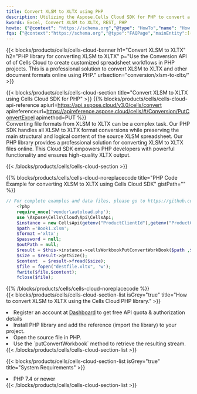 ```yaml
---
title: Convert XLSM to XLTX using PHP 
description: Utilizing the Aspose.Cells Cloud SDK for PHP to convert a XLSM format file to a XLTX format file. 
kwords: Excel, Convert XLSM to XLTX, REST, PHP
howto: {"@context": "https://schema.org","@type": "HowTo","name": "How to convert XLSM to XLTX using the Cells Cloud PHP library.","description": "How to convert XLSM to XLTX using the Cells Cloud PHP library.","image": {"@type": "ImageObject"},"url": "/php/conversion/xlsm-to-xltx/","step": [{ "@type": "HowToStep","name": "How to convert XLSM to XLTX using the Cells Cloud PHP library. step 1", "image": {"@type": "ImageObject",},"url": "/php/conversion/xlsm-to-xltx/","text": "Register an account at <a href='https://dashboard.aspose.cloud/'>Dashboard</a> to get free API quota & authorization details",},{ "@type": "HowToStep","name": "How to convert XLSM to XLTX using the Cells Cloud PHP library. step 1", "image": {"@type": "ImageObject",},"url": "/php/conversion/xlsm-to-xltx/","text": "Install PHP library and add the reference (import the library) to your project.",},{ "@type": "HowToStep","name": "How to convert XLSM to XLTX using the Cells Cloud PHP library. step 1", "image": {"@type": "ImageObject",},"url": "/php/conversion/xlsm-to-xltx/","text": "Open the source file in PHP.",},{ "@type": "HowToStep","name": "How to convert XLSM to XLTX using the Cells Cloud PHP library. step 1", "image": {"@type": "ImageObject",},"url": "/php/conversion/xlsm-to-xltx/","text": "Use the `putConvertWorkbook` method to retrieve the resulting stream.",}, ],"supply": {"@type": "HowToSupply","name": "document"},"tool": [{"@type": "HowToTool","name": "phpstorm, Visual Studio Code, Eclipse"},{"@type": "HowToTool","name": "Aspose Cells"}],"totalTime": "PT6M"}
fqa: {"@context":"https://schema.org","@type":"FAQPage","mainEntity":[{"@type":"Question","name":"Why convert file formats in C# using REST API?","acceptedAnswer":{"@type":"Answer","text":"Documents are encoded in many ways, and some files may be incompatible with the software you use. To open and read such files, just convert them to appropriate file formats.<br/><ol><li>Install .NET SDK and add the reference (import the library) to your project.</li><li>Open the source file in C# using REST API.</li><li>Call the PutConvertWorkbookRequest() method, passing an output filename with required extension.</li><li>Get the result of conversion as a separate file.</li></ol>"}},{"@type":"Question","name":"What file formats can I convert with your C# library?","acceptedAnswer":{"@type":"Answer","text":"We support a variety of file formats for conversion using .NET library, including XLSX, Excel, xls , PDF, CSV, HTML, Markdown, XML, PNG, JPG, TIFF, Json, TXT and many more."}},{"@type":"Question","name":"What is the maximum allowed file size for conversion using this .NET library?","acceptedAnswer":{"@type":"Answer","text":"There are no file size limits for format conversions using .NET library."}}]}
---
```



{{< blocks/products/cells/cells-cloud-banner h1="Convert XLSM to XLTX" h2="PHP library for converting XLSM to XLTX" p="Use the Conversion API of of Cells Cloud to create customized spreadsheet workflows in PHP projects. This is a professional solution to convert XLSM to XLTX and other document formats online using PHP." urlsection="conversion/xlsm-to-xltx/" >}}

{{< blocks/products/cells/cells-cloud-section  title="Convert XLSM to XLTX using Cells Cloud SDK for PHP" >}}
{{% blocks/products/cells/cells-cloud-api-reference  apiurl=https://api.aspose.cloud/v3.0/cells/convert  apireferenceurl=https://apireference.aspose.cloud/cells/#/Conversion/PutConvertExcel  apimethod=PUT %}}
<br/>
Converting file formats from XLSM to XLTX can be a complex task. Our PHP SDK handles all XLSM to XLTX format conversions while preserving the main structural and logical content of the source XLSM spreadsheet. Our PHP library provides a professional solution for converting XLSM to XLTX files online. This Cloud SDK empowers PHP developers with powerful functionality and ensures high-quality XLTX output.

{{< /blocks/products/cells/cells-cloud-section >}}

{{% blocks/products/cells/cells-cloud-noreplacecode title="PHP Code Example for converting XLSM to XLTX using Cells Cloud SDK" gistPath="" %}}
 
```php
// For complete examples and data files, please go to https://github.com/aspose-cells-cloud/aspose-cells-cloud-php/
    <?php
    require_once('vendor\autoload.php');
    use \Aspose\Cells\Cloud\Api\CellsApi;
    $instance = new CellsApi(getenv("ProductClientId"),getenv("ProductClientSecret"));
    $path ='Book1.xlsm';    
    $format ='xltx';
    $password = null;
    $outPath = null;      
    $result = $this->instance->cellsWorkbookPutConvertWorkBook($path ,$format, $password,  $outPath);
    $size = $result->getSize();
    $content  = $result->fread($size);
    $file = fopen("destfile.xltx", 'w');
    fwrite($file,$content);
    fclose($file);
```
 
{{% /blocks/products/cells/cells-cloud-noreplacecode  %}}
<br/>
{{< blocks/products/cells/cells-cloud-section-list isGrey="true"  title="How to convert XLSM to XLTX using the Cells Cloud PHP library." >}}
<li>Register an account at <a href="https://dashboard.aspose.cloud/">Dashboard</a> to get free API quota & authorization details</li>
<li>Install PHP library and add the reference (import the library) to your project.</li>
<li>Open the source file in PHP.</li>
<li>Use the `putConvertWorkbook` method to retrieve the resulting stream.</li>
{{< /blocks/products/cells/cells-cloud-section-list >}}

{{< blocks/products/cells/cells-cloud-section-list isGrey="true"  title="System Requirements" >}}
<li>PHP 7.4 or newer</li>
{{< /blocks/products/cells/cells-cloud-section-list >}}
